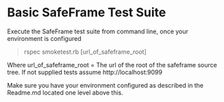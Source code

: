 Basic SafeFrame Test Suite
==========================
Execute the SafeFrame test suite from command line, once your environment is configured

> rspec smoketest.rb [url_of_safeframe_root]

Where
  url_of_safeframe_root  = The url of the root of the safeframe source tree. If not supplied tests assume http://localhost:9099


Make sure you have your environment configured as described in the Readme.md located one level above this.




